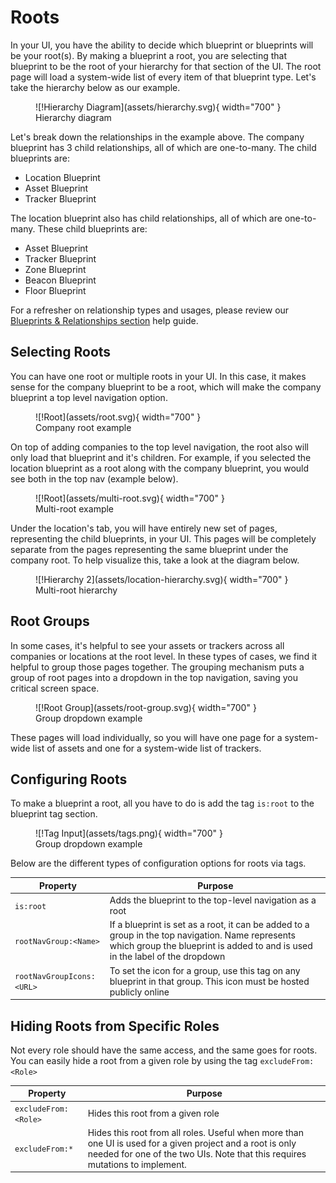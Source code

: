 # Roots

In your UI, you have the ability to decide which blueprint or blueprints will be your root(s). By making a blueprint a root, you are selecting that blueprint to be the root of your hierarchy for that section of the UI. The root page will load a system-wide list of every item of that blueprint type. Let's take the hierarchy below as our example. 

<figure markdown>
![!Hierarchy Diagram](assets/hierarchy.svg){ width="700" }
  <figcaption>Hierarchy diagram</figcaption>
</figure>

Let's break down the relationships in the example above. The company blueprint has 3 child relationships, all of which are one-to-many. The child blueprints are:

- Location Blueprint
- Asset Blueprint
- Tracker Blueprint

The location blueprint also has child relationships, all of which are one-to-many. These child blueprints are: 

- Asset Blueprint
- Tracker Blueprint
- Zone Blueprint
- Beacon Blueprint
- Floor Blueprint

For a refresher on relationship types and usages, please review our [Blueprints & Relationships section](../../../architecture/blueprint/) help guide.


## Selecting Roots
You can have one root or multiple roots in your UI. In this case, it makes sense for the company blueprint to be a root, which will make the company blueprint a top level navigation option.

<figure markdown>
![!Root](assets/root.svg){ width="700" }
  <figcaption>Company root example</figcaption>
</figure>

On top of adding companies to the top level navigation, the root also will only load that blueprint and it's children. For example, if you selected the location blueprint as a root along with the company blueprint, you would see both in the top nav (example below). 

<figure markdown>
![!Root](assets/multi-root.svg){ width="700" }
  <figcaption>Multi-root example</figcaption>
</figure>

Under the location's tab, you will have entirely new set of pages, representing the child blueprints, in your UI. This pages will be completely separate from the pages representing the same blueprint under the company root. To help visualize this, take a look at the diagram below. 

<figure markdown>
![!Hierarchy 2](assets/location-hierarchy.svg){ width="700" }
  <figcaption>Multi-root hierarchy</figcaption>
</figure>


## Root Groups

In some cases, it's helpful to see your assets or trackers across all companies or locations at the root level. In these types of cases, we find it helpful to group those pages together. The grouping mechanism puts a group of root pages into a dropdown in the top navigation, saving you critical screen space. 

<figure markdown>
![!Root Group](assets/root-group.svg){ width="700" }
  <figcaption>Group dropdown example</figcaption>
</figure>

These pages will load individually, so you will have one page for a system-wide list of assets and one for a system-wide list of trackers. 


## Configuring Roots

To make a blueprint a root, all you have to do is add the tag `is:root` to the blueprint tag section. 

<figure markdown>
![!Tag Input](assets/tags.png){ width="700" }
  <figcaption>Group dropdown example</figcaption>
</figure>

Below are the different types of configuration options for roots via tags.

| Property | Purpose |
|-------|--------------|
| `is:root` | Adds the blueprint to the top-level navigation as a root |
| `rootNavGroup:<Name>` | If a blueprint is set as a root, it can be added to a group in the top navigation. Name represents which group the blueprint is added to and is used in the label of the dropdown  |
| `rootNavGroupIcons:<URL>` | To set the icon for a group, use this tag on any blueprint in that group. This icon must be hosted publicly online |


## Hiding Roots from Specific Roles

Not every role should have the same access, and the same goes for roots. You can easily hide a root from a given role by using the tag `excludeFrom:<Role>`

| Property | Purpose |
|-------|--------------|
| `excludeFrom:<Role>` | Hides this root from a given role |
| `excludeFrom:*` | Hides this root from all roles. Useful when more than one UI is used for a given project and a root is only needed for one of the two UIs. Note that this requires mutations to implement.  |

